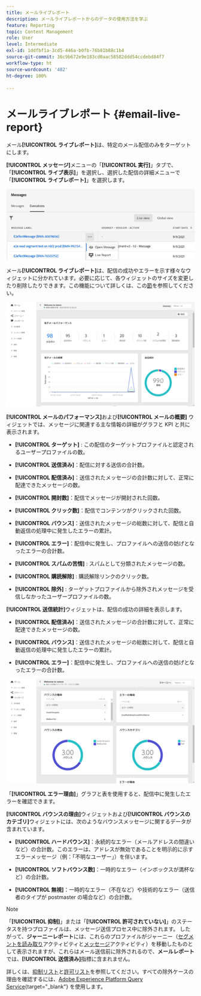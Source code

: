 ```yaml
---
title: メールライブレポート
description: メールライブレポートからのデータの使用方法を学ぶ
feature: Reporting
topic: Content Management
role: User
level: Intermediate
exl-id: 1ddfbf1a-3cd5-446a-b0fb-76b81b88c1b4
source-git-commit: 36c9b672e9e183cd0aac58582ddd54ccdebd84f7
workflow-type: ht
source-wordcount: '482'
ht-degree: 100%

---
```


# メールライブレポート {#email-live-report}

メール&#x200B;**[!UICONTROL ライブレポート]**&#x200B;は、特定のメール配信のみをターゲットにします。

**[!UICONTROL メッセージ]**&#x200B;メニューの「**[!UICONTROL 実行]**」タブで、「**[!UICONTROL ライブ表示]**」を選択し、選択した配信の詳細メニューで「**[!UICONTROL ライブレポート]**」を選択します。

![](../assets/live_report.png)

メール&#x200B;**[!UICONTROL ライブレポート]**&#x200B;は、配信の成功やエラーを示す様々なウィジェットに分かれています。必要に応じて、各ウィジェットのサイズを変更したり削除したりできます。この機能について詳しくは、この[節](live-report.md#modify-dashboard)を参照してください。

![](../assets/live_report_5.png)

**[!UICONTROL メールのパフォーマンス]**&#x200B;および&#x200B;**[!UICONTROL メールの概要]** ウィジェットでは、メッセージに関連する主な情報の詳細がグラフと KPI と共に表示されます。

* **[!UICONTROL ターゲット]** : この配信のターゲットプロファイルと認定されるユーザープロファイルの数。

* **[!UICONTROL 送信済み]**：配信に対する送信の合計数。

* **[!UICONTROL 配信済み]**：送信されたメッセージの合計数に対して、正常に配達できたメッセージの数。

* **[!UICONTROL 開封数]**：配信でメッセージが開封された回数。

* **[!UICONTROL クリック数]**：配信でコンテンツがクリックされた回数。

* **[!UICONTROL バウンス]**：送信されたメッセージの総数に対して、配信と自動返信の処理中に発生したエラーの累計。

* **[!UICONTROL エラー]**：配信中に発生し、プロファイルへの送信の妨げとなったエラーの合計数。

* **[!UICONTROL スパムの苦情]** : スパムとして分類されたメッセージの数。

* **[!UICONTROL 購読解除]** : 購読解除リンクのクリック数。

* **[!UICONTROL 除外]** : ターゲットプロファイルから除外されメッセージを受信しなかったユーザープロファイルの数。

**[!UICONTROL 送信統計]**&#x200B;ウィジェットは、配信の成功の詳細を表示します。

* **[!UICONTROL 配信済み]**：送信されたメッセージの合計数に対して、正常に配達できたメッセージの数。

* **[!UICONTROL バウンス]**：送信されたメッセージの総数に対して、配信と自動返信の処理中に発生したエラーの累計。

* **[!UICONTROL エラー]**：配信中に発生し、プロファイルへの送信の妨げとなったエラーの合計数。

![](../assets/live_report_6.png)

「**[!UICONTROL エラー理由]**」グラフと表を使用すると、配信中に発生したエラーを確認できます。

**[!UICONTROL バウンスの理由]**&#x200B;ウィジェットおよび&#x200B;**[!UICONTROL バウンスのカテゴリ]**&#x200B;ウィジェットには、次のようなバウンスメッセージに関するデータが含まれています。

* **[!UICONTROL ハードバウンス]**：永続的なエラー（メールアドレスの間違いなど）の合計数。このエラーは、アドレスが無効であることを明示的に示すエラーメッセージ（例：「不明なユーザー」）を伴います。

* **[!UICONTROL ソフトバウンス数]**：一時的なエラー（インボックスが満杯など）の合計数。

* **[!UICONTROL 無視]**：一時的なエラー（不在など）や技術的なエラー（送信者のタイプが postmaster の場合など）の合計数。

<!--
![](../assets/live_report_8.png)

>[!NOTE]
>
>The Offers widgets and metrics are only available if a decision was inserted in an email. For more information on Decision Management, refer to this [page](../offers/get-started/starting-offer-decisioning.md).

The **[!UICONTROL Offers statistic]** and **[!UICONTROL Offers statistics]** over time widgets measure your offer's success and impact on your targeted audience. It detail the main information relative to your message with KPIs:

* **[!UICONTROL Offer sent]**: Total number of sends for the offer.

* **[!UICONTROL Offer impression]**: Number of times the offer was opened in a delivery.

* **[!UICONTROL Offer clicks]**: Number of times an offer was clicked on in a delivery.
-->
>[!NOTE]
>
>「**[!UICONTROL 抑制]**」または「**[!UICONTROL 許可されていない]**」のステータスを持つプロファイルは、メッセージ送信プロセス中に除外されます。 したがって、**ジャーニーレポート**&#x200B;には、これらのプロファイルがジャーニー（[セグメントを読み取り](../building-journeys/read-segment.md)アクティビティと[メッセージ](../building-journeys/journeys-message.md)アクティビティ）を移動したものとして表示されますが、これらはメール送信前に除外されるので、**メールレポート**&#x200B;では、**[!UICONTROL 送信済み]**&#x200B;指標に含まれません。
>
>詳しくは、[抑制リスト](../suppression-list.md)と[許可リスト](../allow-list.md)を参照してください。すべての除外ケースの理由を確認するには、[Adobe Experience Platform Query Service](https://experienceleague.adobe.com/docs/experience-platform/query/api/getting-started.html?lang=ja){target=&quot;_blank&quot;} を使用します。
